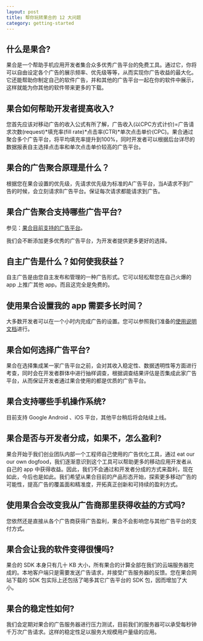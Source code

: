 ```yaml
---
layout: post
title: 帮你玩转果合的 12 大问题
category: getting-started
---
```

## 什么是果合?

果合是一个帮助手机应用开发者集合众多优秀广告平台的免费工具。通过它，你将可以自由设定各个广告的展示频率、优先级等等，从而实现你广告收益的最大化。它还能帮助你制定自己的软件广告，并和其他的广告平台一起在你的软件中展示，这样就能为你其他的软件带来更多的下载。

## 果合如何帮助开发者提高收入?

您首先应该对移动广告的收入公式有所了解，广告收入(以CPC方式计价)=广告请求次数(request)*填充率(fill rate)*点击率(CTR)*单次点击单价(CPC)。果合通过聚合多个广告平台，将平均填充率提升到100%，同时开发者可以根据后台详尽的数据报表自主选择点击率和单次点击单价较高的广告平台。

## 果合的广告聚合原理是什么？

根据您在果合设置的优先级，先请求优先级为标准的A广告平台，当A请求不到广告的时候，会立刻请求B广告平台。保证每次请求都能请求到广告。

## 果合广告聚合支持哪些广告平台?

参见：[果合目前支持的广告平台](/getting-started/ad-networks-supported.html)。

我们会不断添加更多优秀的广告平台，为开发者提供更多更好的选择。

## 自主广告是什么？如何使我获益？

自主广告是由您自主发布和管理的一种广告形式。它可以轻松帮您在自己火爆的 app 上推广其他 app。而且这完全是免费的。

## 使用果合设置我的 app 需要多长时间？

大多数开发者可以在一个小时内完成广告的设置。您可以参照我们准备的[使用说明文档](http://guohead.com/res/docs/help.pdf)进行。

## 果合如何选择广告平台?

果合在选择集成某一家广告平台之前，会对其收入稳定性、数据透明性等方面进行考查，同时会在开发者群体中进行抽样调查，根据调查结果评估是否集成此家广告平台，从而保证开发者通过果合使用的都是优质的广告平台。

## 果合支持哪些手机操作系统?

目前支持 Google Android 、iOS 平台，其他平台稍后将会陆续上线。

## 果合是否与开发者分成，如果不，怎么盈利?

果合开始于我们创业团队内部一个工程师自己使用的广告优化工具，通过 eat our our own dogfood，我们逐渐意识到这个工具可以帮助更多的移动应用开发者从自己的 app 中获得收益。因此，我们不会通过和开发者分成的方式来盈利，现在如此，今后也是如此。我们希望从果合目前的产品形态开始，探索更多移动广告的可能性，提高广告的覆盖面和精准度，开拓真正创新和可持续的盈利方式。

## 使用果合会改变我从广告商那里获得收益的方式吗?

您依然还是直接从各个广告商获得广告盈利，果合不会影响您与其他广告平台的支付方式。

## 果合会让我的软件变得很慢吗?

果合的 SDK 本身只有几十 KB 大小，所有果合的计算全部在我们的云端服务器完成的。本地客户端只是需要发送广告请求，并接受广告服务器的反馈。您在果合网站下载的 SDK 包实际上还包括了喝多其它广告平台的 SDK 包，因而增加了大小。

## 果合的稳定性如何?

我们会定期对果合的广告服务器进行压力测试，目前我们的服务器可以承受每秒钟千万次广告请求。这样的稳定性足以服务大规模用户量级的应用。